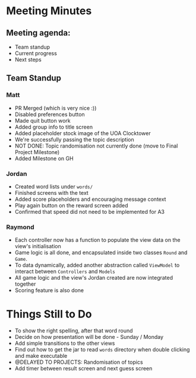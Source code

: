 # Meeting Minutes

## Meeting agenda:
* Team standup
* Current progress
* Next steps


## Team Standup

### Matt

* PR Merged (which is very nice :))
* Disabled preferences button
* Made quit button work
* Added group info to title screen
* Added placeholder stock image of the UOA Clocktower
* We're successfully passing the topic description
* NOT DONE: Topic randomisation not currently done (move to Final Project Milestone)
* Added Milestone on GH

### Jordan

* Created word lists under `words/`
* Finished screens with the text
* Added score placeholders and encouraging message context
* Play again button on the reward screen added
* Confirmed that speed did not need to be implemented for A3

### Raymond

* Each controller now has a function to populate the view data on the view's initialisation
* Game logic is all done, and encapsulated inside two classes `Round` and `Game`.
* To data dynamically, added another abstraction called `ViewModel` to interact between `Controllers` and `Models`
* All game logic and the view's Jordan created are now integrated together
* Scoring feature is also done


# Things Still to Do

* To show the right spelling, after that word round
* Decide on how presentation will be done - Sunday / Monday
* Add simple transitions to the other views
* Find out how to get the jar to read `words` directory when double clicking and make executable
* @DELAYED TO PROJECTS: Randomisation of topics
* Add timer between result screen and next guess screen